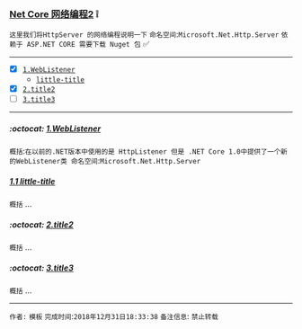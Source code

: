 ### [Net Core 网络编程2](#top) :grey_exclamation: <b id="top"></b>
`这里我们将HttpServer 的网络编程说明一下` `命名空间`:`Microsoft.Net.Http.Server` `依赖于 ASP.NET CORE 需要下载 Nuget 包` :white_check_mark:

------

- [x] [`1.WebListener`](#listener)
     - [`little-title`](#little1)
- [x] [`2.title2`](#target2)
- [ ] [`3.title3`](#target3)

------

#####  :octocat: [1.WebListener](#top) <b id="target1"></b> 
`概括`:`在以前的.NET版本中使用的是 HttpListener 但是 .NET Core 1.0中提供了一个新的WebListener类 命名空间`:`Microsoft.Net.Http.Server`


#####  [1.1 little-title](#top) <b id="little1"></b> 
`概括`
...

#####  :octocat: [2.title2](#top) <b id="target2"></b> 
`概括`
...

#####  :octocat: [3.title3](#top) <b id="target3"></b> 
`概括`
...



--------------------
`作者:` `模板` 
`完成时间`:`2018年12月31日18:33:38`
`备注信息`: `禁止转载` 
